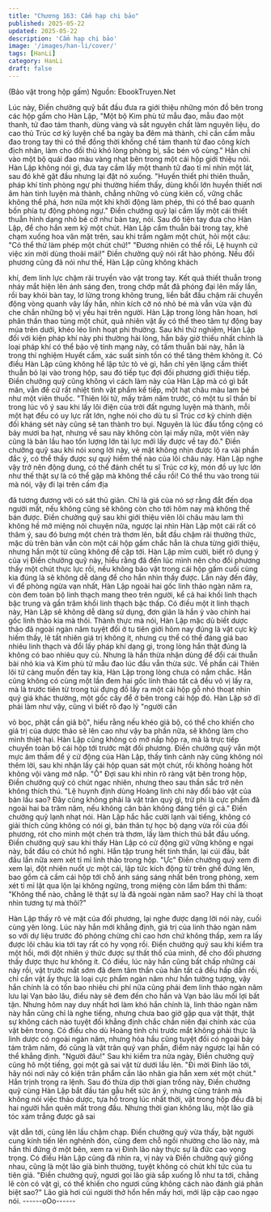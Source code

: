 ```yaml
---
title: "Chương 163: Cẩm hạp chi bảo"
published: 2025-05-22
updated: 2025-05-22
description: 'Cẩm hạp chi bảo'
image: '/images/han-li/cover/'
tags: [HanLi]
category: HanLi
draft: false
---
```


(Bảo vật trong hộp gấm)
Nguồn: EbookTruyen.Net

Lúc này, Điền chưởng quỹ bắt đầu đưa ra giới thiệu những món
đồ bên trong các hộp gấm cho Hàn Lập,
"Một bộ Kim phù tử mẫu đao, mẫu đao một thanh, tử đao tám
thanh, dùng vàng và sắt nguyên chất làm nguyên liệu, do cao thủ
Trúc cơ kỳ luyện chế ba ngày ba đêm mà thành, chỉ cần cầm mẫu
đao trong tay thì có thể đồng thời khống chế tám thanh tử đao
công kích địch nhân, làm cho đối thủ khó lòng phòng bị, sắc bén
vô cùng." Hắn chỉ vào một bộ quái đao màu vàng nhạt bên trong
một cái hộp giới thiệu nói.
Hàn Lập không nói gì, đưa tay cầm lấy một thanh tử đao tỉ mỉ
nhìn một lát, sau đó khẽ gật đầu nhưng lại đặt nó xuống.
"Huyền thiết phi thiên thuẫn, pháp khí tính phòng ngự phi thường
hiếm thấy, dùng khối lớn huyền thiết nơi âm hàn tinh luyện mà
thành, chẳng những vô cùng kiên cố, vững chắc không thể phá,
hơn nữa một khi khởi động làm phép, thì có thể bao quanh bốn
phía tự động phòng ngự." Điền chưởng quỹ lại cầm lấy một cái
thiết thuẫn hình dạng nhỏ bé cỡ như bàn tay, nói. Sau đó tiện tay
đưa cho Hàn Lập, để cho hắn xem kỹ một chút.
Hàn Lập cầm thuẫn bài trong tay, khẽ chạm xuống hoa văn mặt
trên, sau khi trầm ngâm một chút, hỏi một câu:
"Có thể thử làm phép một chút chứ!"
"Đương nhiên có thể rồi, Lệ huynh cứ việc xin mời dùng thoải
mái!" Điền chưởng quỹ nói rất hào phóng.
Nếu đối phương cũng đã nói như thế, Hàn Lập cũng không khách

khí, đem linh lực chậm rãi truyền vào vật trong tay.
Kết quả thiết thuẫn trong nháy mắt hiện lên ánh sáng đen, trong
chớp mắt đã phóng đại lên mấy lần, rồi bay khỏi bàn tay, lơ lửng
trong không trung, liền bắt đầu chậm rãi chuyển động vòng quanh
vây lấy hắn, nhìn kích cỡ nó nhỏ bé mà vẫn vừa vặn đủ che chắn
những bộ vị yếu hại trên người.
Hàn Lập trong lòng hân hoan, hơi phân thần thao túng một chút,
quả nhiên vật ấy có thể theo tâm tự động bay múa trên dưới,
khéo léo linh hoạt phi thường.
Sau khi thử nghiệm, Hàn Lập đối với kiện pháp khí này phi
thường hài lòng, hắn bây giờ thiếu nhất chính là loại pháp khí có
thể bảo vệ tính mạng này, có tấm thuẫn bài này, hẳn là trong thí
nghiệm Huyết cấm, xác suất sinh tồn có thể tăng thêm không ít.
Có điều Hàn Lập cũng không hề lập tức tỏ vẻ gì, hắn chỉ yên lặng
cầm thiết thuẫn bỏ lại vào trong hộp, sau đó tiếp tục đợi đối
phương giới thiệu tiếp.
Điền chưởng quỹ cũng không vì cách làm này của Hàn Lập mà có
gì bất mãn, vẫn đề cử rất nhiệt tình vật phẩm kế tiếp, một hạt
châu màu lam bé như một viên thuốc.
"Thiên lôi tử, mấy trăm năm trước, có một tu sĩ thần bí trong lúc vô
ý sau khi lấy lôi điện của trời đất ngưng luyện mà thành, mỗi một
hạt đều có uy lực rất lớn, nghe nói cho dù tu sĩ Trúc cơ kỳ chính
diện đối kháng sét này cũng sẽ tan thành tro bụi. Nguyên là lúc
đầu tổng cộng có bảy mươi ba hạt, nhưng về sau này không còn
lại mấy nữa, một viên này cũng là bản lầu hao tốn lượng lớn tài
lực mới lấy được về tay đó."
Điền chưởng quỹ sau khi nói xong lời này, vẻ mặt không nhịn
được lộ ra vài phần đắc ý, có thể thấy được sự quý hiếm thế nào
của lôi châu này.
Hàn Lập nghe vậy trở nên động dung, có thể đánh chết tu sĩ Trúc
cơ kỳ, món đồ uy lực lớn như thế thật sự là có thể gặp mà không
thể cầu rồi! Có thể thu vào trong túi mà nói, vậy đi lại trên cấm địa

đã tương đương với có sát thủ giản. Chỉ là giá của nó sợ rằng đắt
đến dọa người mất, nếu không cũng sẽ không còn cho tới hôm
nay mà không thể bán được.
Điền chưởng quỹ sau khi giới thiệu viên lôi châu màu lam thì
không hề mở miệng nói chuyện nữa, ngược lại nhìn Hàn Lập một
cái rất có thâm ý, sau đó bưng một chén trà thơm lên, bắt đầu
chậm rãi thưởng thức, mặc dù trên bàn vẫn còn một cái hộp gấm
chắc hẳn là chưa từng giới thiệu, nhưng hắn một từ cũng không
đề cập tới.
Hàn Lập mỉm cười, biết rõ dụng ý của vị Điền chưởng quỹ này,
hiểu rằng đã đến lúc mình nên cho đối phương thấy một chút
thực lực rồi, nếu không bảo vật trong cái hộp gấm cuối cùng kia
đúng là sẽ không dễ dàng để cho hắn nhìn thấy được.
Lần này đến đây, vì để phòng ngừa vạn nhất, Hàn Lập ngoài hai
gốc linh thảo ngàn năm ra, còn đem toàn bộ linh thạch mang theo
trên người, kể cả hai khối linh thạch bậc trung và gần trăm khối
linh thạch bậc thấp.
Có điều một ít linh thạch này, Hàn Lập sẽ không dễ dàng sử
dụng, đơn giản là hắn ỷ vào chính hai gốc linh thảo kia mà thôi.
Thành thực mà nói, Hàn Lập mặc dù biết dược thảo đã ngoài
ngàn năm tuyệt đối ở tu tiên giới hôm nay đúng là vật cực kỳ hiếm
thấy, lẽ tất nhiên giá trị không ít, nhưng cụ thể có thể đáng giá bao
nhiêu linh thạch và đổi lấy pháp khí dạng gì, trong lòng hắn thật
đúng là không có bao nhiêu quy củ.
Nhưng là hắn thừa nhận dùng để đổi cái thuẫn bài nhỏ kia và Kim
phù tử mẫu đao lúc đầu vẫn thừa sức. Về phần cái Thiên lôi tử
càng muốn đến tay kia, Hàn Lập trong lòng chưa có nắm chắc.
Hắn cũng không có cùng một lần đem hai gốc linh thảo tất cả đều
vô vị lấy ra, mà là trước tiên từ trong túi đựng đồ lấy ra một cái
hộp gỗ nhỏ thoạt nhìn quý giá khác thường, một gốc cây để ở
bên trong cái hộp đó.
Hàn Lập sở dĩ phải làm như vậy, cũng vì biết rõ đạo lý "người cần

vỏ bọc, phật cần giả bộ", hiểu rằng nếu khéo giả bộ, có thể cho
khiến cho giá trị của dược thảo sẽ lên cao như vậy ba phần nữa,
sẽ không làm cho mình thiệt hại.
Hàn Lập cũng không có mở nắp hộp ra, mà là trực tiếp chuyển
toàn bộ cái hộp tới trước mặt đối phương.
Điền chưởng quỹ vẫn một mực âm thầm để ý cử động của Hàn
Lập, thấy tình cảnh này cũng không nói thêm lời, sau khi nhận lấy
cái hộp quan sát một chút, rồi không hoảng hốt không vội vàng
mở nắp.
"Ồ"
Đợi sau khi nhìn rõ ràng vật bên trong hộp, Điền chưởng quỹ có
chút ngạc nhiên, nhưng theo sau thần sắc trở nên không thích
thú.
"Lệ huynh định dùng Hoàng linh chi này đổi bảo vật của bản lầu
sao? Đây cũng không phải là vật trân quý gì, trừ phi là cực phẩm
đã ngoài hai ba trăm năm, nếu không căn bản không đáng tiền gì
cả." Điền chưởng quỹ lạnh nhạt nói.
Hàn Lập hắc hắc cười lạnh vài tiếng, không có giải thích cũng
không có nói gì, bản thân tự học bộ dạng vừa rồi của đối phương,
rót cho mình một chén trà thơm, lấy làm thích thú bắt đầu uống.
Điền chưởng quỹ sau khi thấy Hàn Lập có cử động giữ vững
không e ngại này, bắt đầu có chút hồ nghi. Hắn tập trung hết tinh
thần, lại cúi đầu, bắt đầu lần nữa xem xét tỉ mỉ linh thảo trong hộp.
"Ực"
Điền chưởng quỹ xem đi xem lại, đột nhiên nuốt ực một cái, lập
tức kích động từ trên ghế đứng lên, bao gồm cả cầm cái hộp tới
chỗ ánh sáng sáng nhất bên trong phòng, xem xét tỉ mỉ lật qua lộn
lại không ngừng, trong miệng còn lẩm bẩm thì thầm: "Không thể
nào, chẳng lẽ thật sự là đã ngoài ngàn năm sao? Hay chỉ là thoạt
nhìn tương tự mà thôi?"

Hàn Lập thấy rõ vẻ mặt của đối phương, lại nghe được dạng lời
nói này, cuối cùng yên lòng. Lúc này hắn mới khẳng định, giá trị
của linh thảo ngàn năm so với dự liệu trước đó phỏng chừng chỉ
cao hơn chứ không thấp, xem ra lấy được lôi châu kia tới tay rất
có hy vọng rồi.
Điền chưởng quỹ sau khi kiểm tra một hồi, mới đột nhiên ý thức
được sự thất thố của mình, để cho đối phương thấy được thực
hư không ít.
Có điều, lúc này hắn cũng bất chấp những cái này rồi, vật trước
mắt sớm đã đem tâm thần của hắn tất cả đều hấp dẫn rồi, chỉ cần
vật ấy thực là loại cực phẩm ngàn năm như hắn tưởng tượng,
vậy hắn chính là có tốn bao nhiêu chi phí nữa cũng phải đem linh
thảo ngàn năm lưu lại Vạn bảo lâu, điều này sẽ đem đến cho hắn
và Vạn bảo lâu mối lợi bất tận.
Nhưng hôm nay duy nhất hơi làm khó hắn chính là, linh thảo ngàn
năm này hắn cũng chỉ là nghe tiếng, nhưng chưa bao giờ gặp qua
vật thật, thật sự không cách nào tuyệt đối khẳng định chắc chắn
niên đại chính xác của vật bên trong. Có điều cho dù Hoàng tinh
chi trước mắt không phải thực là linh dược có ngoài ngàn năm,
nhưng hỏa hầu cũng tuyệt đối có ngoài bảy tám trăm năm, đó
cũng là vật trân quý vạn phần, điểm này ngược lại hắn có thể
khẳng định.
"Người đâu!"
Sau khi kiểm tra nửa ngày, Điền chưởng quỹ cũng hô một tiếng,
gọi một gã sai vặt từ dưới lầu lên.
"Đi mời Đinh lão tới, hãy nói nơi này có kiện trân phẩm cần lão
nhân gia hắn xem xét một chút." Hắn trịnh trọng ra lệnh.
Sau đó thừa dịp thời gian trống này, Điền chưởng quỹ cùng Hàn
Lập bắt đầu tán gẫu hết sức ăn ý, nhưng cũng tránh mà không
nói việc thảo dược, tựa hồ trong lúc nhất thời, vật trong hộp đều
đã bị hai người hắn quên mất trong đầu.
Nhưng thời gian không lâu, một lão già tóc xám trắng được gã sai

vặt dẫn tới, cũng lên lầu chậm chạp.
Điền chưởng quỹ vừa thấy, bật người cung kính tiến lên nghênh
đón, cũng đem chỗ ngồi nhường cho lão này, mà hắn thì đứng ở
một bên, xem ra vị Đinh lão này thực sự là đức cao vọng trọng.
Có điều Hàn Lập cũng đã nhìn ra, vị này và Điền chưởng quỹ
giống nhau, cũng là một lão già bình thường, tuyệt không có chút
khí tức của tu tiên giả.
"Điền chưởng quỹ, ngươi gọi lão già sắp xuống lỗ như ta tới,
chẳng lẽ còn có vật gì, có thể khiến cho ngươi cũng không cách
nào đánh giá phân biệt sao?" Lão già hơi cúi người thở hổn hển
mấy hơi, mới lập cập cao ngạo nói.
------oOo------
